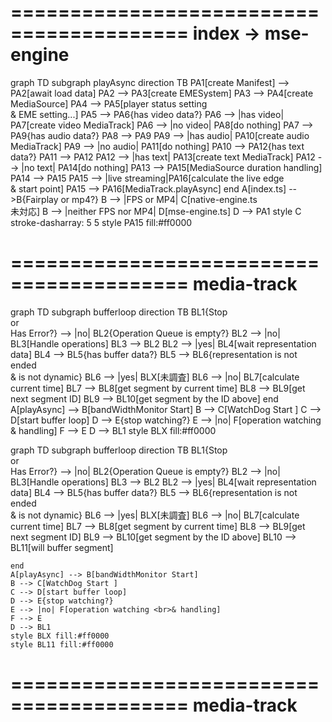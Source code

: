 =========================================
index -> mse-engine
=========================================
graph TD
    subgraph playAsync
        direction TB
        PA1[create Manifest] --> PA2[await load data]
        PA2 --> PA3[create EMESystem]
        PA3 --> PA4[create MediaSource]
        PA4 --> PA5[player status setting <br>& EME setting...]
        PA5 --> PA6{has video data?}
        PA6 --> |has video| PA7[create video MediaTrack]
        PA6 --> |no video| PA8[do nothing]
        PA7 --> PA9{has audio data?}
        PA8 --> PA9
        PA9 --> |has audio| PA10[create audio MediaTrack]
        PA9 --> |no audio| PA11[do nothing]
        PA10 --> PA12{has text data?}
        PA11 --> PA12
        PA12 --> |has text| PA13[create text MediaTrack]
        PA12 --> |no text| PA14[do nothing]
        PA13 --> PA15[MediaSource duration handling]
        PA14 --> PA15
        PA15 --> |live streaming|PA16[calculate the live edge <br>& start point]
        PA15 --> PA16[MediaTrack.playAsync]
    end
    A[index.ts] -->B{Fairplay or mp4?}
    B --> |FPS or MP4| C[native-engine.ts <br> 未対応]
    B --> |neither FPS nor MP4| D[mse-engine.ts]
    D --> PA1
    style C stroke-dasharray: 5 5
    style PA15 fill:#ff0000


=========================================
media-track
=========================================

graph TD
    subgraph bufferloop
        direction TB
        BL1{Stop <br>or<br> Has Error?} --> |no| BL2{Operation Queue is empty?}
        BL2 --> |no| BL3[Handle operations]
        BL3 --> BL2
        BL2 --> |yes| BL4[wait representation data]
        BL4 --> BL5{has buffer data?}
        BL5 --> BL6{representation is not ended <br>& is not dynamic}
        BL6 --> |yes| BLX[未調査]
        BL6 --> |no| BL7[calculate current time]
        BL7 --> BL8[get segment by current time]
        BL8 --> BL9[get next segment ID]
        BL9 --> BL10[get segment by the ID above]
    end
    A[playAsync] --> B[bandWidthMonitor Start]
    B --> C[WatchDog Start ]
    C --> D[start buffer loop]
    D --> E{stop watching?}
    E --> |no| F[operation watching <br>& handling]
    F --> E
    D --> BL1
    style BLX fill:#ff0000


graph TD
    subgraph bufferloop
        direction TB
        BL1{Stop <br>or<br> Has Error?} --> |no| BL2{Operation Queue is empty?}
        BL2 --> |no| BL3[Handle operations]
        BL3 --> BL2
        BL2 --> |yes| BL4[wait representation data]
        BL4 --> BL5{has buffer data?}
        BL5 --> BL6{representation is not ended <br>& is not dynamic}
        BL6 --> |yes| BLX[未調査]
        BL6 --> |no| BL7[calculate current time]
        BL7 --> BL8[get segment by current time]
        BL8 --> BL9[get next segment ID]
        BL9 --> BL10[get segment by the ID above]
        BL10 --> BL11[will buffer segment]
        
    end
    A[playAsync] --> B[bandWidthMonitor Start]
    B --> C[WatchDog Start ]
    C --> D[start buffer loop]
    D --> E{stop watching?}
    E --> |no| F[operation watching <br>& handling]
    F --> E
    D --> BL1
    style BLX fill:#ff0000
    style BL11 fill:#ff0000


=========================================
media-track
=========================================